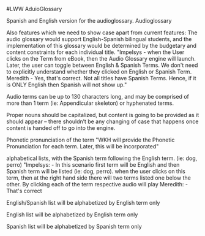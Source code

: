 #LWW AduioGlossary

Spanish and English version for the audioglossary. Audioglossary 


Also features which we need to show case apart from current features:
The audio glossary would support English-Spanish bilingual students, and the implementation of this glossary would be determined by the budgetary and content constraints for each individual title.
"Impelsys - when the User clicks on the Term from eBook, then the Audio Glossary engine will launch. Later, the user can toggle between English & Spanish Terms. We don't need to explicitly understand whether they clicked on English or Spanish Term.
Meredith - Yes, that's correct. Not all titles have Spanish Terms. Hence, if it is ONLY English then Spanish will not show up."

Audio terms can be up to 130 characters long, and may be comprised of more than 1 term (ie: Appendicular skeleton) or hyphenated terms.

Proper nouns should be capitalized, but content is going to be provided as it should appear – there shouldn’t be any changing of case that happens once content is handed off to go into the engine.

Phonetic pronunciation of the term
"WKH will provide the Phonetic Pronunciation for each term. Later, this will be incorporated"

alphabetical lists, with the Spanish term following the English term. (ie: dog, perro)
"Impelsys: - In this scenario first term will be English and then Spanish term will be listed (ie: dog, perro). when the user clicks on this term, then at the right hand side there will two terms listed one below the other. By clicking each of the term respective audio will play
Meredith: - That's correct

English/Spanish list will be alphabetized by English term only

English list will be alphabetized by English term only

Spanish list will be alphabetized by Spanish term only

